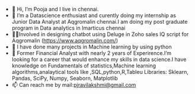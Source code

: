 - 👋 Hi, I’m Pooja and I live in chennai.
- 👀 I’m a  Datascience enthusiast and curently doing my internship as Junior Data Analyst  at Aqgromalin chennai.I am doing my post graduate program in Data analytics in Imarticus chennai
- 👩‍💻Involved in designing chatbot using Deluge in Zoho sales IQ script for Aqgromalin (https://www.aqgromalin.com/)
- 🌱 I have done many projects in Machine learning by using python
- 💞️ Former Financial Analyst with nearly 2 years of  Experirence.I’m looking for a career that would enhance my skills in data science.I have knowledge on Fundamentals of statistics,Machine learning algorithms,analaytical tools like ,SQL,python,R,Tableu Libraries: Sklearn, Pandas, SciPy, Numpy, Seaborn, Matplotlib
- 📫 Can reach me by mail:pjravilakshmi@gmail.com

